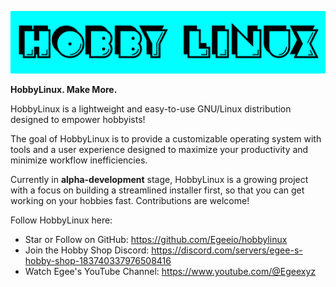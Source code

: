 ![HobbyLinux](https://github.com/Egeeio/hobbylinux/blob/main/.github/HobbyLinuxLogofaceSmol.png)

**HobbyLinux. Make More.**

HobbyLinux is a lightweight and easy-to-use GNU/Linux distribution designed to empower hobbyists!

The goal of HobbyLinux is to provide a customizable operating system with tools and a user experience designed to maximize your productivity and minimize workflow inefficiencies.

Currently in **alpha-development** stage,  HobbyLinux is a growing project with a focus on building a streamlined installer first, so that you can get working on your hobbies fast. Contributions are welcome!

Follow HobbyLinux here:

- Star or Follow on GitHub: https://github.com/Egeeio/hobbylinux
- Join the Hobby Shop Discord: https://discord.com/servers/egee-s-hobby-shop-183740337976508416
- Watch Egee's YouTube Channel: https://www.youtube.com/@Egeexyz
